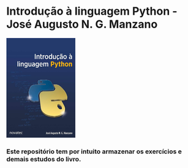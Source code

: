 # Introdução à linguagem Python - José Augusto N. G. Manzano
<div align="left">
<img src="./img1.jpg" alt="Image" height="260" width="180">
</div>
<div>
  <h3>Este repositório tem por intuito armazenar os exercícios e demais estudos do livro.</h3>
</div>
